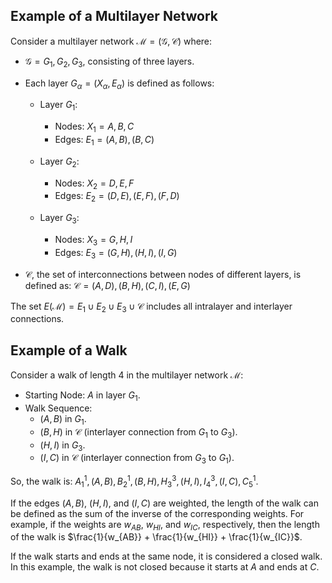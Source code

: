 ## Example of a Multilayer Network

Consider a multilayer network $\mathcal{M} = (\mathcal{G}, \mathcal{C})$ where:

- $\mathcal{G} = {G_1, G_2, G_3}$, consisting of three layers.
- Each layer $G_\alpha = (X_\alpha, E_\alpha)$ is defined as follows:
    - Layer $G_1$:
        - Nodes: $X_1 = {A, B, C}$
        - Edges: $E_1 = {(A, B), (B, C)}$

    - Layer $G_2$:
        - Nodes: $X_2 = {D, E, F}$
        - Edges: $E_2 = {(D, E), (E, F), (F, D)}$

    - Layer $G_3$:
        - Nodes: $X_3 = {G, H, I}$
        - Edges: $E_3 = {(G, H), (H, I), (I, G)}$

- $\mathcal{C}$, the set of interconnections between nodes of different layers, is defined as: $\mathcal{C} = {(A, D), (B, H), (C, I), (E, G)}$

The set $E(\mathcal{M}) = E_1 \cup E_2 \cup E_3 \cup \mathcal{C}$ includes all intralayer and interlayer connections.

## Example of a Walk

Consider a walk of length $4$ in the multilayer network $\mathcal{M}$:

- Starting Node: $A$ in layer $G_1$.
- Walk Sequence:
    - $(A, B)$ in $G_1$.
    - $(B, H)$ in $\mathcal{C}$ (interlayer connection from $G_1$ to $G_3$).
    - $(H, I)$ in $G_3$.
    - $(I, C)$ in $\mathcal{C}$ (interlayer connection from $G_3$ to $G_1$).

So, the walk is: ${A^1_1, (A, B), B^1_2, (B, H), H^3_3, (H, I), I^3_4, (I, C), C^1_5}$.

If the edges $(A, B)$, $(H, I)$, and $(I, C)$ are weighted, the length of the walk can be defined as the sum of the inverse of the corresponding weights. For example, if the weights are $w_{AB}$, $w_{HI}$, and $w_{IC}$, respectively, then the length of the walk is $\frac{1}{w_{AB}} + \frac{1}{w_{HI}} + \frac{1}{w_{IC}}$.

If the walk starts and ends at the same node, it is considered a closed walk. In this example, the walk is not closed because it starts at $A$ and ends at $C$.